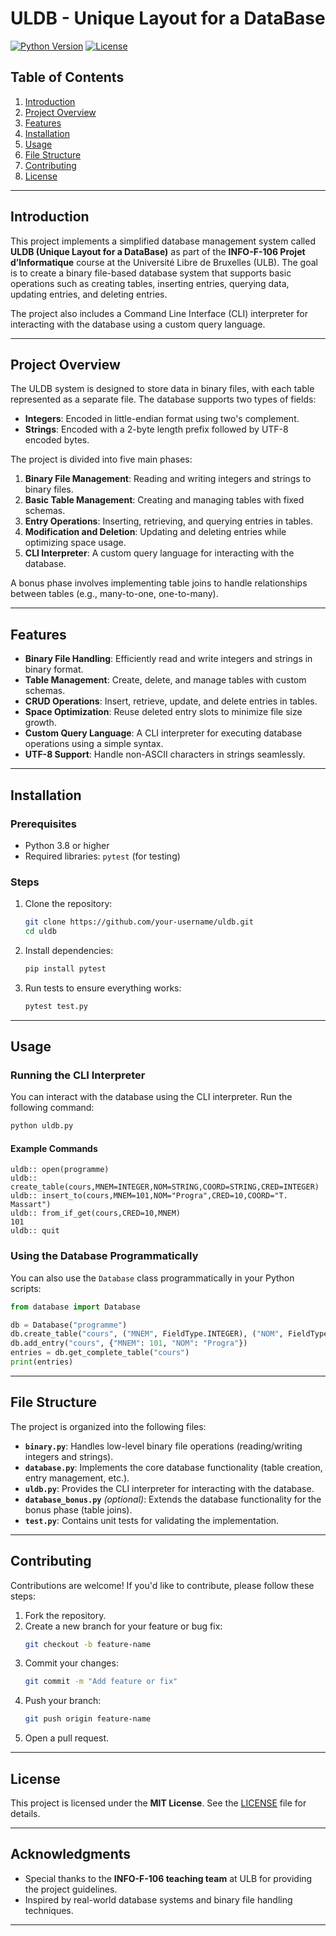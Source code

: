 

# ULDB - Unique Layout for a DataBase

[![Python Version](https://img.shields.io/badge/Python-3.8%2B-blue)](https://www.python.org/)
[![License](https://img.shields.io/badge/License-MIT-green)](LICENSE)

## Table of Contents
1. [Introduction](#introduction)
2. [Project Overview](#project-overview)
3. [Features](#features)
4. [Installation](#installation)
5. [Usage](#usage)
6. [File Structure](#file-structure)
7. [Contributing](#contributing)
8. [License](#license)

---

## Introduction

This project implements a simplified database management system called **ULDB (Unique Layout for a DataBase)** as part of the **INFO-F-106 Projet d’Informatique** course at the Université Libre de Bruxelles (ULB). The goal is to create a binary file-based database system that supports basic operations such as creating tables, inserting entries, querying data, updating entries, and deleting entries.

The project also includes a Command Line Interface (CLI) interpreter for interacting with the database using a custom query language.

---

## Project Overview

The ULDB system is designed to store data in binary files, with each table represented as a separate file. The database supports two types of fields:
- **Integers**: Encoded in little-endian format using two's complement.
- **Strings**: Encoded with a 2-byte length prefix followed by UTF-8 encoded bytes.

The project is divided into five main phases:
1. **Binary File Management**: Reading and writing integers and strings to binary files.
2. **Basic Table Management**: Creating and managing tables with fixed schemas.
3. **Entry Operations**: Inserting, retrieving, and querying entries in tables.
4. **Modification and Deletion**: Updating and deleting entries while optimizing space usage.
5. **CLI Interpreter**: A custom query language for interacting with the database.

A bonus phase involves implementing table joins to handle relationships between tables (e.g., many-to-one, one-to-many).

---

## Features

- **Binary File Handling**: Efficiently read and write integers and strings in binary format.
- **Table Management**: Create, delete, and manage tables with custom schemas.
- **CRUD Operations**: Insert, retrieve, update, and delete entries in tables.
- **Space Optimization**: Reuse deleted entry slots to minimize file size growth.
- **Custom Query Language**: A CLI interpreter for executing database operations using a simple syntax.
- **UTF-8 Support**: Handle non-ASCII characters in strings seamlessly.

---

## Installation

### Prerequisites
- Python 3.8 or higher
- Required libraries: `pytest` (for testing)

### Steps
1. Clone the repository:
   ```bash
   git clone https://github.com/your-username/uldb.git
   cd uldb
   ```

2. Install dependencies:
   ```bash
   pip install pytest
   ```

3. Run tests to ensure everything works:
   ```bash
   pytest test.py
   ```

---

## Usage

### Running the CLI Interpreter
You can interact with the database using the CLI interpreter. Run the following command:
```bash
python uldb.py
```

#### Example Commands
```plaintext
uldb:: open(programme)
uldb:: create_table(cours,MNEM=INTEGER,NOM=STRING,COORD=STRING,CRED=INTEGER)
uldb:: insert_to(cours,MNEM=101,NOM="Progra",CRED=10,COORD="T. Massart")
uldb:: from_if_get(cours,CRED=10,MNEM)
101
uldb:: quit
```

### Using the Database Programmatically
You can also use the `Database` class programmatically in your Python scripts:
```python
from database import Database

db = Database("programme")
db.create_table("cours", ("MNEM", FieldType.INTEGER), ("NOM", FieldType.STRING))
db.add_entry("cours", {"MNEM": 101, "NOM": "Progra"})
entries = db.get_complete_table("cours")
print(entries)
```

---

## File Structure

The project is organized into the following files:

- **`binary.py`**: Handles low-level binary file operations (reading/writing integers and strings).
- **`database.py`**: Implements the core database functionality (table creation, entry management, etc.).
- **`uldb.py`**: Provides the CLI interpreter for interacting with the database.
- **`database_bonus.py`** *(optional)*: Extends the database functionality for the bonus phase (table joins).
- **`test.py`**: Contains unit tests for validating the implementation.

---

## Contributing

Contributions are welcome! If you'd like to contribute, please follow these steps:
1. Fork the repository.
2. Create a new branch for your feature or bug fix:
   ```bash
   git checkout -b feature-name
   ```
3. Commit your changes:
   ```bash
   git commit -m "Add feature or fix"
   ```
4. Push your branch:
   ```bash
   git push origin feature-name
   ```
5. Open a pull request.

---

## License

This project is licensed under the **MIT License**. See the [LICENSE](LICENSE) file for details.

---

## Acknowledgments

- Special thanks to the **INFO-F-106 teaching team** at ULB for providing the project guidelines.
- Inspired by real-world database systems and binary file handling techniques.

---
